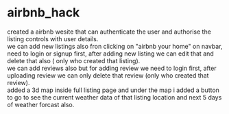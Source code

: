 
# airbnb_hack
created a airbnb wesite that can authenticate the user and authorise the listing controls with user details.<br>
we can add new listings also fron clicking on "airbnb your home" on navbar, need to login or signup first, after adding new listing we can edit that and delete that also ( only who created that listing).<br> 
we can add reviews also but for adding review we need to login first, after uploading review we can only delete that review (only who created that review).<br>
added a 3d map inside full listing page and under the map i added a button to go to see the current weather data of that listing location and next 5 days of weather forcast also.
